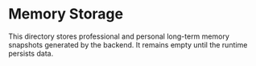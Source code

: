 # Memory Storage

This directory stores professional and personal long-term memory snapshots generated by the backend. It remains empty until the runtime persists data.
